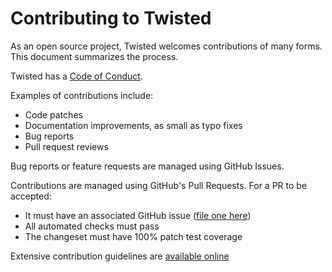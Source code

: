 Contributing to Twisted
=======================

As an open source project, Twisted welcomes contributions of many forms.
This document summarizes the process.

Twisted has a [Code of Conduct](./code_of_conduct.md).

Examples of contributions include:

* Code patches
* Documentation improvements, as small as typo fixes
* Bug reports
* Pull request reviews

Bug reports or feature requests are managed using GitHub Issues.

Contributions are managed using GitHub's Pull Requests.
For a PR to be accepted:

* It must have an associated GitHub issue ([file one here](https://github.com/twisted/twisted/issues/new/choose))
* All automated checks must pass
* The changeset must have 100% patch test coverage

Extensive contribution guidelines are [available online](https://docs.twisted.org/en/latest/core/development/dev-process.html)
